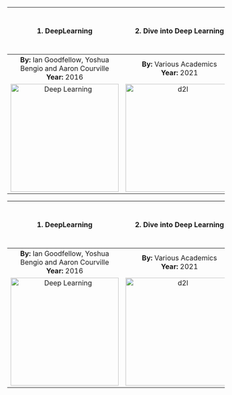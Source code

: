 
|                           1. DeepLearning                          	|                           2. Dive into Deep Learning                          	|                           3. High-Dimensional Data Analysis with Low-Dimensional Models:<br> Principles, Computation, and Applications                          	|
|:--------------------------------------------------------------------------------------------------:	|:--------------------------------------------------------------------------------------------------:	|:--------------------------------------------------------------------------------------------------:	|
|                           **By:**  Ian Goodfellow, Yoshua Bengio and Aaron Courville <br>  **Year:** 2016                           	|                           **By:** Various Academics  <br> **Year:** 2021                           	|                           **By:** John Wright   and   Yi Ma, <br>**Year:** 2021                           	|
| <a href="https://www.deeplearningbook.org"><img src="https://mitpress.mit.edu/sites/default/files/styles/large_book_cover/http/mitp-content-server.mit.edu%3A18180/books/covers/cover/%3Fcollid%3Dbooks_covers_0%26isbn%3D9780262035613%26type%3D.jpg" alt="Deep Learning" width="250px"/></a> 	| <a href="https://d2l.ai"><img src="https://d2l.ai/_images/front.png" alt="d2l" width="250px"/></a> 	| <img src="https://book-wright-ma.github.io/book-cover.jpg" alt="wright-ma" width="250px"/> 	|


|                           1. DeepLearning                          	|                           2. Dive into Deep Learning                          	|                           3. High-Dimensional Data Analysis with Low-Dimensional Models:<br> Principles, Computation, and Applications                          	|
|:--------------------------------------------------------------------------------------------------:	|:--------------------------------------------------------------------------------------------------:	|:--------------------------------------------------------------------------------------------------:	|
|                           **By:**  Ian Goodfellow, Yoshua Bengio and Aaron Courville <br>  **Year:** 2016                           	|                           **By:** Various Academics  <br> **Year:** 2021                           	|                           **By:** John Wright   and   Yi Ma, <br>**Year:** 2021                           	|
| <a href="https://www.deeplearningbook.org"><img src="https://mitpress.mit.edu/sites/default/files/styles/large_book_cover/http/mitp-content-server.mit.edu%3A18180/books/covers/cover/%3Fcollid%3Dbooks_covers_0%26isbn%3D9780262035613%26type%3D.jpg" alt="Deep Learning" width="250px"/></a> 	| <a href="https://d2l.ai"><img src="https://d2l.ai/_images/front.png" alt="d2l" width="250px"/></a> 	| <a href= "https://book-wright-ma.github.io/"><img src="https://book-wright-ma.github.io/book-cover.jpg" alt="wright-ma" width="250px"/></a> 	|
